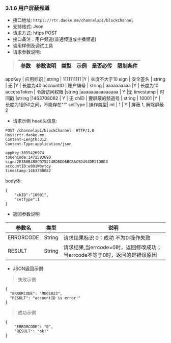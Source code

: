 
### 3.1.6 用户屏蔽频道
* 接口地址: `https://rtr.daoke.me/channelapi/blockChannel`
* 支持格式: Json
* 请求方式: https POST
* 接口备注：用户频道(普通频道或主播频道)
* 调用样例及调试工具
* 请求参数说明:

>参数              |参数说明         |  类型       |   示例         |是否必传|  限制条件
>------------------|-----------------|-------------|----------------|------------|---------------------
appKey           | 应用标识        | string      |  1111111111    |Y           | 长度不大于10
sign             | 安全签名        | string      |  无            |Y           | 长度为40
accountID        | 账户编号        | string      |  aaaaaaaaaa    |Y           | 长度为10
accessToken      | 令牌访问权限     |string       |aaaaaaaaaaaaaaa | Y          |无
timestamp       | 时间戳           |string       |1463708082       | Y          | 无
chID            | 要屏蔽的频道号    | string      | 10001   |Y     | 长度为1到50之间，不能存在"'"
setType | 操作类型| int | 1 | Y | 屏蔽 1, 解除屏蔽2


* 请求示例
head头信息:

```
POST /channelapi/blockChannel  HTTP/1.0
Host:rtr.daoke.me
Content-Length:312
Content-Type:application/json

appKey:3055426974
tokenCode:1472583690
sign:2E3B6B488CD75214BDBDD6BCBAC5D494DE21D8D3
accountID:e8O1W0ytqy
timestamp:1463708082
```
body体:
```
{
    "chID":"10001",
    "setType":1
}
```
* 返回参数说明

参数名     |	类型	| 说明
----------|---------|---------------------------------------
ERRORCODE |String	|请求结果标识 0：成功 不为0:操作失败
RESULT	  |String	|请求结果,当errcode=0时，返回修改成功；当errcode不等于0时，返回的是错误原因

* JSON返回示例

> 失败示例
>
```
{
  "ERRORCODE": "ME01023",
  "RESULT": "accountID is error!"
}
```
>成功示例
>
```
{
    "ERRORCODE": "0",
    "RESULT": "ok!"
}
```
